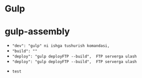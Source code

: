 # Gulp
# gulp-assembly
+ `"dev": "gulp" ni ishga tushurish komandasi,`
+ `"build": ""`
+ `"deploy": "gulp deployFTP --build",  FTP serverga ulash`
+ `"deploy": "gulp deployFTP --build",  FTP serverga ulash`
 - `test`

